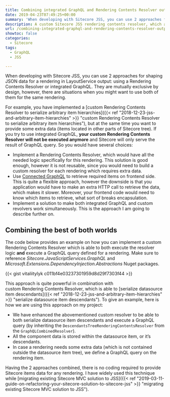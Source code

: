 ```yaml
---
title: Combining integrated GraphQL and Rendering Contents Resolver output
date: 2019-04-23T07:49:25+00:00
summary: 'When developing with Sitecore JSS, you can use 2 approaches for shaping JSON data for a rendering  in LayoutService output: using a Rendering Contents Resolver or integrated GraphQL. They are mutually exclusive by design, however, there are situations when you might want to use both of them for the same rendering.'
description: A custom Sitecore JSS rendering contents resolver, which appends results of a GraphQL query defined on a rendering item to LayoutService output.
url: /combining-integrated-graphql-and-rendering-contents-resolver-output/
showtoc: false
categories:
  - Sitecore
tags:
  - GraphQL
  - JSS

---
```

When developing with Sitecore JSS, you can use 2 approaches for shaping JSON data for a rendering in LayoutService output: using a Rendering Contents Resolver or integrated GraphQL. They are mutually exclusive by design, however, there are situations when you might want to use both of them for the same rendering.

For example, you have implemented a [custom Rendering Contents Resolver to serialize arbitrary item hierarchies]({{< ref "2018-12-23-jss-and-arbitrary-item-hierarchies" >}} "custom Rendering Contents Resolver to serialize arbitrary item hierarchies"), but at the same time you want to provide some extra data (items located in other parts of Sitecore tree). If you try to use integrated GraphQL, **your custom Rendering Contents Resolver will not be executed anymore** and Sitecore will only serve the result of GraphQL query. So you would have several choices:

  * Implement a Rendering Contents Resolver, which would have all the needed logic specifically for this rendering. This solution is good enough, however it is not reusable, since you would need to build a custom resolver for each rendering which requires extra data.
  * Use [Connected GraphQL](https://doc.sitecore.com/xp/en/developers/hd/200/sitecore-headless-development/connected-graphql-in-jss-apps.html "Connected GraphQL") to retrieve required items on frontend side. This is quite a flexible approach, however the downside is that you application would have to make an extra HTTP call to retrieve the data, which makes it slower. Moreover, your frontend code would need to know which items to retrieve, what sort of breaks encapsulation.
  * Implement a solution to make both integrated GraphQL and custom revolvers work simultaneously. This is the approach I am going to describe further on.

## Combining the best of both worlds

The code below provides an example on how you can implement a custom Rendering Contents Resolver which is able to both execute the resolver logic **and** execute a GraphQL query defined for a rendering. Make sure to reference _Sitecore.JavaScriptServices.GraphQL_ and _Microsoft.Extensions.DependencyInjection.Abstractions_ Nuget packages.

{{< gist vitaliitylyk c011bf4e03237301959d8d29f7303f44 >}}

This approach is quite powerful in combination with  
custom Rendering Contents Resolver, which is able to [serialize datasource item descendants]({{< ref "2018-12-23-jss-and-arbitrary-item-hierarchies" >}} "serialize datasource item descendants"). To give an example, here is how we are using this approach on my project:

  * We have enhanced the abovementioned custom resolver to be able to both serialize datasource item descendants and execute a GraphQL query (by inheriting the `DescendantsTreeRenderingContentsResolver` from the `GraphQLCombinedResolver`).
  * All the component data is stored within the datasource item, or it&#8217;s descendants.
  * In case a rendering needs some extra data (which is not contained outside the datasource item tree), we define a GraphQL query on the rendering item.

Having the 2 approaches combined, there is no coding required to provide Sitecore items data for any rendering. I have widely used this technique while [migrating existing Sitecore MVC solution to JSS]({{< ref "2019-03-11-guide-on-refactoring-your-sitecore-solution-to-sitecore-jss" >}} "migrating existing Sitecore MVC solution to JSS").